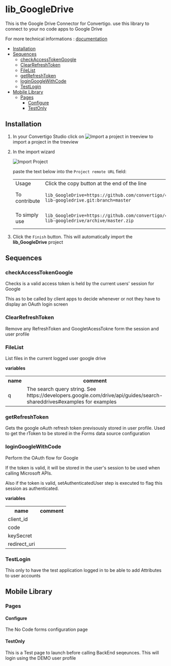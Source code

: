 


# lib_GoogleDrive

This is the Google Drive Connector for Convertigo. use this library to connect to your no code apps to Google Drive


For more technical informations : [documentation](./project.md)

- [Installation](#installation)
- [Sequences](#sequences)
    - [checkAccessTokenGoogle](#checkaccesstokengoogle)
    - [ClearRefreshToken](#clearrefreshtoken)
    - [FileList](#filelist)
    - [getRefreshToken](#getrefreshtoken)
    - [loginGoogleWithCode](#logingooglewithcode)
    - [TestLogin](#testlogin)
- [Mobile Library](#mobile-library)
    - [Pages](#pages)
        - [Configure](#configure)
        - [TestOnly](#testonly)


## Installation

1. In your Convertigo Studio click on ![](https://github.com/convertigo/convertigo/blob/develop/eclipse-plugin-studio/icons/studio/project_import.gif?raw=true "Import a project in treeview") to import a project in the treeview
2. In the import wizard

   ![](https://github.com/convertigo/convertigo/blob/develop/eclipse-plugin-studio/tomcat/webapps/convertigo/templates/ftl/project_import_wzd.png?raw=true "Import Project")
   
   paste the text below into the `Project remote URL` field:
   <table>
     <tr><td>Usage</td><td>Click the copy button at the end of the line</td></tr>
     <tr><td>To contribute</td><td>

     ```
     lib_GoogleDrive=https://github.com/convertigo/c8oprj-lib-googledrive.git:branch=master
     ```
     </td></tr>
     <tr><td>To simply use</td><td>

     ```
     lib_GoogleDrive=https://github.com/convertigo/c8oprj-lib-googledrive/archive/master.zip
     ```
     </td></tr>
    </table>
3. Click the `Finish` button. This will automatically import the __lib_GoogleDrive__ project


## Sequences

### checkAccessTokenGoogle

Checks is a valid access token is held by the current users' session for Google

This as to be called by client apps to decide whenever or not they have to display an OAuth login screen



### ClearRefreshToken

Remove any RefreshToken and GoogletAcessTokne form the session and user profile

### FileList

List files in the current logged user google drive

**variables**

<table>
<tr>
<th>name</th><th>comment</th>
</tr>
<tr>
<td>q</td><td>The search query string. See  https://developers.google.com/drive/api/guides/search-shareddrives#examples for examples</td>
</tr>
</table>

### getRefreshToken

Gets the google oAuth refresh token previsously stored in user profile. Used  to get the rToken  to be stored in the  Forms data source configuration 

### loginGoogleWithCode

Perform the OAuth flow for Google

If the token is valid, it will be stored in the user's session to be used when calling Microsoft APIs.

Also if the token is valid, setAuthenticatedUser step is executed to flag this session as authenticated.


**variables**

<table>
<tr>
<th>name</th><th>comment</th>
</tr>
<tr>
<td>client_id</td><td></td>
</tr>
<tr>
<td>code</td><td></td>
</tr>
<tr>
<td>keySecret</td><td></td>
</tr>
<tr>
<td>redirect_uri</td><td></td>
</tr>
</table>

### TestLogin

This only to have the test application logged in to be able to add Attributes to user accounts

## Mobile Library

### Pages

#### Configure

The No Code forms configuration page

#### TestOnly

This is a Test page to launch before calling BackEnd seqeunces. This will login using the DEMO user profile



